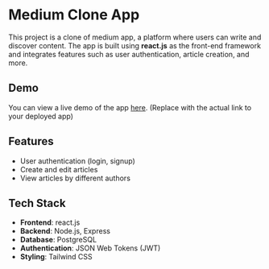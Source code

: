 # Medium Clone App

This project is a clone of medium app, a platform where users can write and discover content. The app is built using **react.js** as the front-end framework and integrates features such as user authentication, article creation, and more.

## Demo

You can view a live demo of the app [here](https://portfolio-ayush027.vercel.app). (Replace with the actual link to your deployed app)

## Features

- User authentication (login, signup)
- Create and edit articles
- View articles by different authors

## Tech Stack

- **Frontend**: react.js
- **Backend**: Node.js, Express
- **Database**: PostgreSQL 
- **Authentication**: JSON Web Tokens (JWT)
- **Styling**: Tailwind CSS

